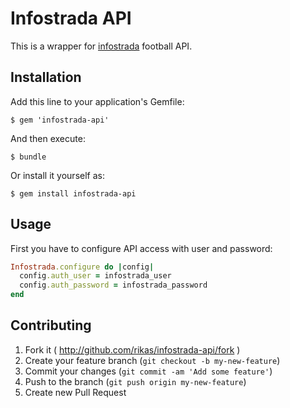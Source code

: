 # Infostrada API

This is a wrapper for [infostrada](http://www.infostradasports.com/) football API.

## Installation

Add this line to your application's Gemfile:

```console
$ gem 'infostrada-api'
```

And then execute:

```console
$ bundle
```

Or install it yourself as:

```console
$ gem install infostrada-api
```

## Usage

First you have to configure API access with user and password:

```ruby
Infostrada.configure do |config|
  config.auth_user = infostrada_user
  config.auth_password = infostrada_password
end
```

## Contributing

1. Fork it ( http://github.com/rikas/infostrada-api/fork )
2. Create your feature branch (`git checkout -b my-new-feature`)
3. Commit your changes (`git commit -am 'Add some feature'`)
4. Push to the branch (`git push origin my-new-feature`)
5. Create new Pull Request

